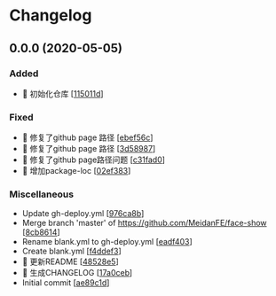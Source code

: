 # Changelog

<a name="0.0.0"></a>
## 0.0.0 (2020-05-05)

### Added

- 🎉 初始化仓库 [[115011d](https://github.com/MeidanFE/face-show/commit/115011dd108116bd1ffeffb8c2c3443e15276279)]

### Fixed

- 💚 修复了github page 路径 [[ebef56c](https://github.com/MeidanFE/face-show/commit/ebef56cc3cacf4454779047a1c37d27e274c87c3)]
- 💚 修复了github page 路径 [[3d58987](https://github.com/MeidanFE/face-show/commit/3d5898738c100d2687f0b27d5b605f0fdbe31e91)]
- 💚 修复了github page路径问题 [[c31fad0](https://github.com/MeidanFE/face-show/commit/c31fad0f508f09597d71f1afc09ae7ca86eee641)]
- 💚 增加package-loc [[02ef383](https://github.com/MeidanFE/face-show/commit/02ef3833b3da47686e67c068e4b1be5f732803bb)]

### Miscellaneous

-  Update gh-deploy.yml [[976ca8b](https://github.com/MeidanFE/face-show/commit/976ca8b45fb2257b032aa212aac83b637dd01e31)]
-  Merge branch &#x27;master&#x27; of https://github.com/MeidanFE/face-show [[8cb8614](https://github.com/MeidanFE/face-show/commit/8cb861441736078da509e9630b39936612df3e33)]
-  Rename blank.yml to gh-deploy.yml [[eadf403](https://github.com/MeidanFE/face-show/commit/eadf40358d740ac8fa2e04323ca5299c34ecd526)]
-  Create blank.yml [[f4ddef3](https://github.com/MeidanFE/face-show/commit/f4ddef3d42b174f07dfa90bbe51cf24193046c65)]
- 📝 更新README [[48528e5](https://github.com/MeidanFE/face-show/commit/48528e5a53f0bffc994d240ddd929967ede00a5c)]
- 📝 生成CHANGELOG [[17a0ceb](https://github.com/MeidanFE/face-show/commit/17a0ceb4555b19452cd4ae683a5ecd388b450462)]
-  Initial commit [[ae89c1d](https://github.com/MeidanFE/face-show/commit/ae89c1d22137f3810e0e17a63bc1b7a61a881743)]


